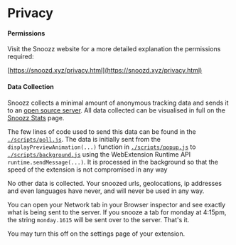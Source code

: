 # Privacy

#### Permissions

Visit the Snoozz website for a more detailed explanation the permissions required:

[https://snoozd.xyz/privacy.html](https://snoozd.xyz/privacy.html)

#### Data Collection
Snoozz collects a minimal amount of anonymous tracking data and sends it to an [open source server](https://github.com/rohanb10/snoozz-stats). All data collected can be visualised in full on the [Snoozz Stats](https://snoozd.xyz/privacy.html) page.

The few lines of code used to send this data can be found in the [`./scripts/poll.js`](https://github.com/rohanb10/snoozz-tab-snoozing/blob/master/scripts/poll.js). The data is initially sent from the `displayPreviewAnimation(...)` function in [`./scripts/popup.js`](https://github.com/rohanb10/snoozz-tab-snoozing/blob/master/scripts/popup.js) to [`./scripts/background.js`](https://github.com/rohanb10/snoozz-tab-snoozing/blob/master/scripts/background.js) using the WebExtension Runtime API `runtime.sendMessage(...)`. It is processed in the background so that the speed of the extension is not compromised in any way

No other data is collected. Your snoozed urls, geolocations, ip addresses and even languages have never, and will never be used in any way.

You can open your Network tab in your Browser inspector and see exactly what is being sent to the server. If you snooze a tab for monday at 4:15pm, the string `monday.1615` will be sent over to the server. That's it.

You may turn this off on the settings page of your extension.